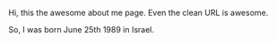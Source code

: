 Hi, this the awesome about me page. Even the clean URL is awesome.

So, I was born June 25th 1989 in Israel.
